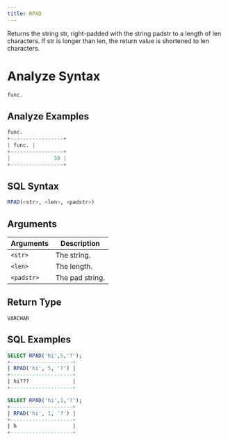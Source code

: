```yaml
---
title: RPAD
---
```


Returns the string str, right-padded with the string padstr to a length of len characters.
If str is longer than len, the return value is shortened to len characters.

# Analyze Syntax

```python
func.
```

## Analyze Examples
```python
func.
+-----------------+
| func. |
+-----------------+
|              50 |
+-----------------+
```

## SQL Syntax

```sql
RPAD(<str>, <len>, <padstr>)
```

## Arguments

| Arguments  | Description     |
|------------|-----------------|
| `<str>`    | The string.     |
| `<len>`    | The length.     |
| `<padstr>` | The pad string. |

## Return Type

`VARCHAR`

## SQL Examples

```sql
SELECT RPAD('hi',5,'?');
+--------------------+
| RPAD('hi', 5, '?') |
+--------------------+
| hi???              |
+--------------------+

SELECT RPAD('hi',1,'?');
+--------------------+
| RPAD('hi', 1, '?') |
+--------------------+
| h                  |
+--------------------+
```
